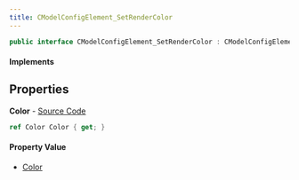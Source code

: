 ```yaml
---
title: CModelConfigElement_SetRenderColor
---
```


```csharp
public interface CModelConfigElement_SetRenderColor : CModelConfigElement, ISchemaClass<CModelConfigElement>, ISchemaClass<CModelConfigElement_SetRenderColor>, ISchemaField, ISchemaClass, INativeHandle
```

#### Implements

## Properties

**Color** - [Source Code](https://github.com/swiftly-solution/swiftlys2/blob/main/managed/src/SwiftlyS2.Generated/Schemas/Interfaces/CModelConfigElement_SetRenderColor.cs#L16)

```csharp
ref Color Color { get; }
```

#### Property Value

- [Color](/docs/api/shared/natives/color)

